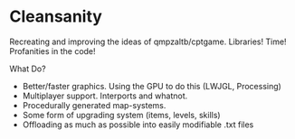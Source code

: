 Cleansanity
===========

Recreating and improving the ideas of qmpzaltb/cptgame. Libraries! Time! Profanities in the code!

What Do?
  - Better/faster graphics. Using the GPU to do this (LWJGL, Processing)
  - Multiplayer support. Interports and whatnot.
  - Procedurally generated map-systems.
  - Some form of upgrading system (items, levels, skills)
  - Offloading as much as possible into easily modifiable .txt files
